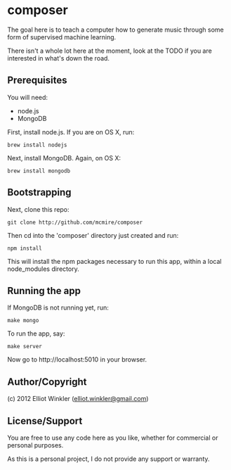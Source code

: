 # composer

The goal here is to teach a computer how to generate music through some form of
supervised machine learning.

There isn't a whole lot here at the moment, look at the TODO if you are
interested in what's down the road.


## Prerequisites

You will need:

* node.js
* MongoDB

First, install node.js. If you are on OS X, run:

    brew install nodejs

Next, install MongoDB. Again, on OS X:

    brew install mongodb


## Bootstrapping

Next, clone this repo:

    git clone http://github.com/mcmire/composer

Then cd into the 'composer' directory just created and run:

    npm install

This will install the npm packages necessary to run this app, within a
local node_modules directory.


## Running the app

If MongoDB is not running yet, run:

    make mongo

To run the app, say:

    make server

Now go to http://localhost:5010 in your browser.


## Author/Copyright

(c) 2012 Elliot Winkler (<elliot.winkler@gmail.com>)


## License/Support

You are free to use any code here as you like, whether for commercial
or personal purposes.

As this is a personal project, I do not provide any support or warranty.


